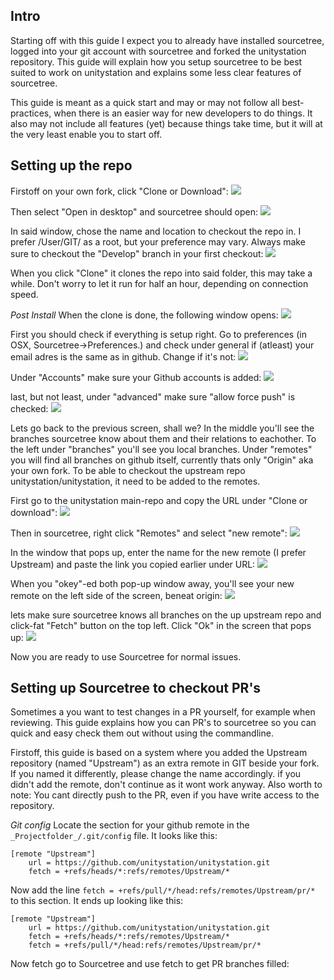 ## Intro
Starting off with this guide I expect you to already have installed sourcetree, logged into your git account with sourcetree and forked the unitystation repository. This guide will explain how you setup sourcetree to be best suited to work on unitystation and explains some less clear features of sourcetree. 

This guide is meant as a quick start and may or may not follow all best-practices, when there is an easier way for new developers to do things. It also may not include all features (yet) because things take time, but it will at the very least enable you to start off.

## Setting up the repo
Firstoff on your own fork, click "Clone or Download":
![](https://cdn.discordapp.com/attachments/290339969879375881/400562872910086144/Screen_Shot_2018-01-10_at_09.07.05.png)

Then select "Open in desktop" and sourcetree should open:
![](https://cdn.discordapp.com/attachments/290339969879375881/400562872490393601/Screen_Shot_2018-01-10_at_09.07.11.png)

In said window, chose the name and location to checkout the repo in. I prefer /User/GIT/ as a root, but your preference may vary. Always make sure to checkout the "Develop" branch in your first checkout:
![](https://cdn.discordapp.com/attachments/290339969879375881/400562869910896651/Screen_Shot_2018-01-10_at_09.07.43.png)

When you click "Clone" it clones the repo into said folder, this may take a while. Don't worry to let it run for half an hour, depending on connection speed.

*Post Install*
When the clone is done, the following window opens:
![](https://cdn.discordapp.com/attachments/290339969879375881/400566166013214722/Screen_Shot_2018-01-10_at_09.21.47.png)

First you should check if everything is setup right. Go to preferences (in OSX, Sourcetree->Preferences.) and check under general if (atleast) your email adres is the same as in github. Change if it's not:
![](https://media.discordapp.net/attachments/290339969879375881/400562879700402187/Screen_Shot_2018-01-10_at_09.04.47.png?width=1030&height=958)

Under "Accounts" make sure your Github accounts is added:
![](https://media.discordapp.net/attachments/290339969879375881/400562881264877568/Screen_Shot_2018-01-10_at_09.04.39.png)

last, but not least, under "advanced" make sure "allow force push" is checked:
![](https://cdn.discordapp.com/attachments/290339969879375881/400566158178123816/Screen_Shot_2018-01-10_at_09.25.49.png)

Lets go back to the previous screen, shall we? In the middle you'll see the branches sourcetree know about them and their relations to eachother.
To the left under "branches" you'll see you local branches.
Under "remotes" you will find all branches on github itself, currently thats only "Origin" aka your own fork. To be able to checkout the upstream repo unitystation/unitystation, it need to be added to the remotes.

First go to the unitystation main-repo and copy the URL under "Clone or download":
![](https://cdn.discordapp.com/attachments/290339969879375881/400566164293419009/Screen_Shot_2018-01-10_at_09.23.27.png)

Then in sourcetree, right click "Remotes" and select "new remote":
![](https://cdn.discordapp.com/attachments/290339969879375881/400566171105230861/Screen_Shot_2018-01-10_at_09.21.36.png)

In the window that pops up, enter the name for the new remote (I prefer Upstream) and paste the link you copied earlier under URL:
![](https://cdn.discordapp.com/attachments/290339969879375881/400566160564944918/Screen_Shot_2018-01-10_at_09.23.35.png)

When you "okey"-ed both pop-up window away, you'll see your new remote on the left side of the screen, beneat origin:
![](https://cdn.discordapp.com/attachments/290339969879375881/400568093895819264/Screen_Shot_2018-01-10_at_09.34.25.png)

lets make sure sourcetree knows all branches on the up upstream repo and click-fat "Fetch" button on the top left. Click "Ok" in the screen that pops up:
![](https://cdn.discordapp.com/attachments/290339969879375881/400568094369775658/Screen_Shot_2018-01-10_at_09.32.02.png)

Now you are ready to use Sourcetree for normal issues.

## Setting up Sourcetree to checkout PR's
Sometimes a you want to test changes in a PR yourself, for example when reviewing. This guide explains how you can PR's to sourcetree so you can quick and easy check them out without using the commandline.

Firstoff, this guide is based on a system where you added the Upstream repository (named "Upstream") as an extra remote in GIT beside your fork. If you named it differently, please change the name accordingly. if you didn't add the remote, don't continue as it wont work anyway. Also worth to note: You cant directly push to the PR, even if you have write access to the repository.

*Git config*
Locate the section for your github remote in the `_Projectfolder_/.git/config` file. It looks like this:

```
[remote "Upstream"]
	url = https://github.com/unitystation/unitystation.git
	fetch = +refs/heads/*:refs/remotes/Upstream/*
```

Now add the line `fetch = +refs/pull/*/head:refs/remotes/Upstream/pr/*` to this section. It ends up looking like this:

```
[remote "Upstream"]
	url = https://github.com/unitystation/unitystation.git
	fetch = +refs/heads/*:refs/remotes/Upstream/*
	fetch = +refs/pull/*/head:refs/remotes/Upstream/pr/*
```

Now fetch go to Sourcetree and use fetch to get PR branches filled:


